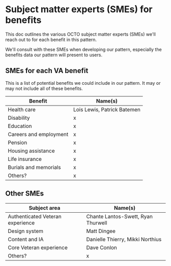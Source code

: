 # Subject matter experts (SMEs) for benefits
This doc outlines the various OCTO subject matter experts (SMEs) we'll reach out to for each benefit in this pattern. 

We'll consult with these SMEs when developing our pattern, especially the benefits data our pattern will present to users.

## SMEs for each VA benefit
This is a list of potential benefits we could include in our pattern. It may or may not include all of these benefits.

|Benefit|Name(s)|
|---|---|
|Health care|Lois Lewis, Patrick Batemen|
|Disability|x|
|Education|x|
|Careers and employment|x|
|Pension|x|
|Housing assistance|x|
|Life insurance|x|
|Burials and memorials|x|
|Others?|x|

## Other SMEs
|Subject area|Name(s)|
|---|---|
|Authenticated Veteran experience|Chante Lantos-Swett, Ryan Thurwell|
|Design system|Matt Dingee|
|Content and IA|Danielle Thierry, Mikki Northius|
|Core Veteran experience|Dave Conlon|
|Others?|x|

